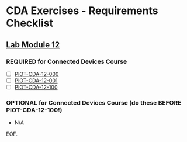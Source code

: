 # CDA Exercises - Requirements Checklist

## [Lab Module 12](https://github.com/orgs/programming-the-iot/projects/1#column-10488565)

### REQUIRED for Connected Devices Course

- [ ] [PIOT-CDA-12-000](https://github.com/programming-the-iot/book-exercise-tasks/issues/122)
- [ ] [PIOT-CDA-12-001](https://github.com/programming-the-iot/book-exercise-tasks/issues/125)
- [ ] [PIOT-CDA-12-100](https://github.com/programming-the-iot/book-exercise-tasks/issues/123)

### OPTIONAL for Connected Devices Course (do these BEFORE PIOT-CDA-12-100!)

- N/A

EOF.
